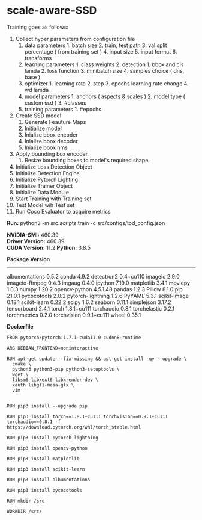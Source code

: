 # scale-aware-SSD

Training goes as follows:
  1. Collect hyper parameters from configuration file
        1. data parameters
                1. batch size
                2. train, test path
                3. val split percentage ( from training set )
                4. input size
                5. input format
                6. transforms
        2. learning parameters
                1. class weights
                2. detection 
                        1. bbox and cls lamda
                        2. loss function
                        3. minibatch size
                        4. samples choice ( dns, base ) 
        3. optimizer
                1. learning rate
                2. step
                3. epochs learning rate change
                4. wd lamda
        3. model parameters
                1. anchors ( aspects & scales )
                2. model type ( custom ssd )
                3. #classes 
        4. training parameters
                1. #epochs
  2. Create SSD model
        1. Generate Feauture Maps
        2. Initialize model
        3. Inialize bbox encoder
        4. Inialize bbox decoder
        5. Inialize bbox nms
  3. Apply bounding box encoder. 
        1. Resize bounding boxes to model's required shape.
  4. Initialize Loss Detection Object 
  5. Initialize Detection Engine
  6. Initialize Pytorch Lighting 
  7. Initialize Trainer Object
  8. Initialize Data Module
  9. Start Training with Training set
  10. Test Model wih Test set
  11. Run Coco Evaluator to acquire metrics

**Run:** python3 -m src.scripts.train -c src/configs/tod_config.json

**NVIDIA-SMI:** 460.39       
**Driver Version:** 460.39       
**CUDA Version:** 11.2
**Python:** 3.8.5

**Package                Version**
---------------------- -------------------
albumentations         0.5.2
conda                  4.9.2
detectron2             0.4+cu110
imageio                2.9.0
imageio-ffmpeg         0.4.3
imgaug                 0.4.0
ipython                7.19.0
matplotlib             3.4.1
moviepy                1.0.3
numpy                  1.20.2
opencv-python          4.5.1.48
pandas                 1.2.3
Pillow                 8.1.0
pip                    21.0.1
pycocotools            2.0.2
pytorch-lightning      1.2.6
PyYAML                 5.3.1
scikit-image           0.18.1
scikit-learn           0.22.2
scipy                  1.6.2
seaborn                0.11.1
simplejson             3.17.2
tensorboard            2.4.1
torch                  1.8.1+cu111
torchaudio             0.8.1
torchelastic           0.2.1
torchmetrics           0.2.0
torchvision            0.9.1+cu111
wheel                  0.35.1

**Dockerfile**
    
    FROM pytorch/pytorch:1.7.1-cuda11.0-cudnn8-runtime

    ARG DEBIAN_FRONTEND=noninteractive

    RUN apt-get update --fix-missing && apt-get install -qy --upgrade \
      cmake \
      python3 python3-pip python3-setuptools \
      wget \
      libsm6 libxext6 libxrender-dev \
      xauth libgl1-mesa-glx \
      vim


    RUN pip3 install --upgrade pip 

    RUN pip3 install torch==1.8.1+cu111 torchvision==0.9.1+cu111 torchaudio==0.8.1 -f https://download.pytorch.org/whl/torch_stable.html

    RUN pip3 install pytorch-lightning

    RUN pip3 install opencv-python

    RUN pip3 install matplotlib

    RUN pip3 install scikit-learn

    RUN pip3 install albumentations

    RUN pip3 install pycocotools

    RUN mkdir /src

    WORKDIR /src/
